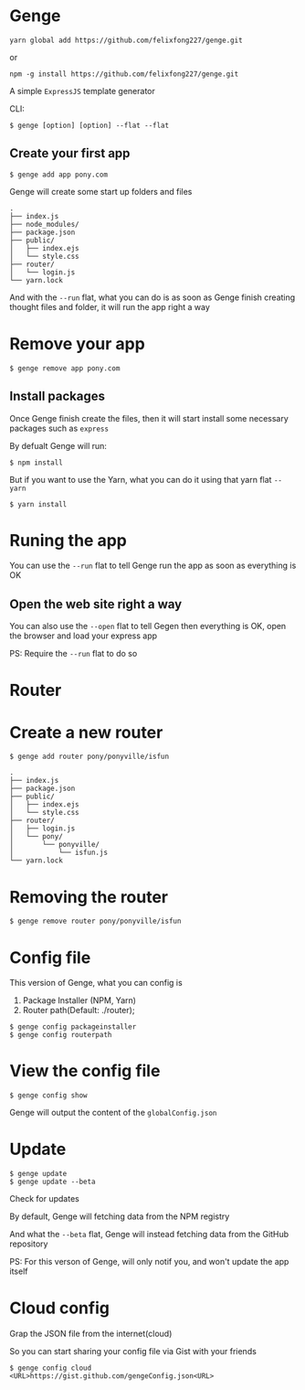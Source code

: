 # Genge
`yarn global add https://github.com/felixfong227/genge.git`

or

`npm -g install https://github.com/felixfong227/genge.git`

A simple `ExpressJS` template generator

CLI:
```
$ genge [option] [option] --flat --flat
```

## Create your first app
```
$ genge add app pony.com
```
Genge will create some start up folders and files
```
.
├── index.js
├── node_modules/
├── package.json
├── public/
│   ├── index.ejs
│   └── style.css
├── router/
│   └── login.js
└── yarn.lock
```
And with the `--run` flat, what you can do is as soon as Genge finish creating thought files and folder, it will run the app right a way

# Remove your app
```
$ genge remove app pony.com
```

## Install packages

Once Genge finish create the files, then it will start install some necessary packages such as `express`

By defualt Genge will run:
```
$ npm install
```

But if you want to use the Yarn, what you can do it using that yarn flat `--yarn`
```
$ yarn install
```

# Runing the app

You can use the `--run` flat to tell Genge run the app as soon as everything is OK

## Open the web site right a way

You can also use the `--open` flat to tell Gegen then everything is OK, open the browser and load your express app

PS: Require the `--run` flat to do so

# Router

# Create a new router
```
$ genge add router pony/ponyville/isfun
```

```
.
├── index.js
├── package.json
├── public/
│   ├── index.ejs
│   └── style.css
├── router/
│   ├── login.js
│   └── pony/
│       └── ponyville/
│           └── isfun.js
└── yarn.lock
```

# Removing the router
```
$ genge remove router pony/ponyville/isfun
```

# Config file
This version of Genge, what you can config is
1. Package Installer (NPM, Yarn)
2. Router path(Default: ./router);

```
$ genge config packageinstaller
$ genge config routerpath
```

# View the config file
```
$ genge config show
```

Genge will output the content of the `globalConfig.json`

# Update

```
$ genge update
$ genge update --beta
```

Check for updates

By default, Genge will fetching data from the NPM registry

And what the `--beta` flat, Genge will instead fetching data from the GitHub repository

PS: For this verson of Genge, will only notif you, and won't update the app itself

# Cloud config
Grap the JSON file from the internet(cloud)

So you can start sharing your config file via Gist with your friends
```
$ genge config cloud <URL>https://gist.github.com/gengeConfig.json<URL>
```
